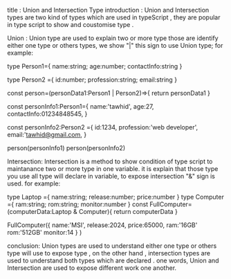 title :  Union and Intersection Type
introduction : Union and Intersection types are two kind of types which are used in typeScript , they are popular in type script to show and coustomise type .

Union : Union type are used to explain two or more type those are identify either one type or others types, we show "|" this sign to use Union type;
for example:

type Person1={
    name:string;
    age:number;
    contactInfo:string
}

type Person2 ={
    id:number;
    profession:string;
    email:string
}

const person=(personData1:Person1 | Person2)=>{
    return personData1
}

const personInfo1:Person1={
    name:'tawhid',
    age:27,
    contactInfo:01234848545,
}

const personInfo2:Person2 ={
    id:1234,
    profession:'web developer',
    email:'tawhid@gmail.com,
}

person(personInfo1)
person(personInfo2)

Intersection: Intersection is a method to show condition of type script to maintanance two or more type in one variable. it is explain that those type you use all type will declare in variable, to expose intersection "&" sign is used. 
for example:

type Laptop ={
    name:string;
    release:number;
    price:number
}
type Computer ={
    ram:string;
    rom:string;
    monitor:number
}
const FullComputer=(computerData:Laptop & Computer){
    return computerData
}

FullComputer({
    name:'MSI',
    release:2024,
    price:65000,
    ram:'16GB'
    rom:'512GB'
    monitor:14
}
)

conclusion:
Union types are used to understand  either one type or others type will use to expose type , on the other hand , intersection types are used to understand both types which are declared . one words, Union and Intersection are used to expose different work one another.   


